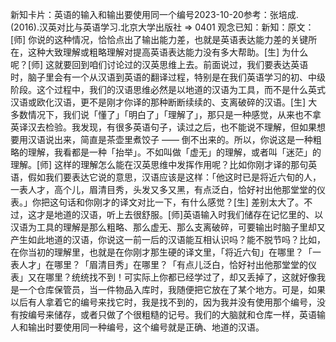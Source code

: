 

新知卡片：英语的输入和输出要使用同一个编号2023-10-20参考：张培成.(2016).汉英对比与英语学习.北京大学出版社 => 0401 观念已知：新知：原文：[师] 你说的这种情况，恰恰点出了输出能力差，也就是英语表达能力差的关键所在，这种大致理解或粗略理解对提高英语表达能力没有多大帮助。[生] 为什么呢？[师] 这就要回到咱们讨论过的汉英思维上去。前面说过，我们要表达英语时，脑子里会有一个从汉语到英语的翻译过程，特别是在我们英语学习的初、中级阶段。这个过程中，我们的汉语思维必然是以地道的汉语为工具，而不是什么英式汉语或欧化汉语，更不是刚才你译的那种断断续续的、支离破碎的汉语。[生] 大多数情况下，我们说「懂了」「明白了」「理解了」，那只是一种感觉，从来也不拿英译汉去检验。我发现，有很多英语句子，读过之后，也不能说不理解，但如果想要用汉语说出来，简直是茶壶里煮饺子 —— 倒不出来的。所以，你说这是一种粗略的理解，我看都是一种「抬举」。不如叫做「虚无」的理解，或者叫「迷茫」的理解。[师] 这样的理解怎么能在汉英思维中发挥作用呢？比如你刚才译的那句英语，假如我们要表达它说的意思，汉语应该是这样：「他这时已是将近六旬的人，一表人才，高个儿，眉清目秀，头发又多又黑，有点泛白，恰好衬出他那堂堂的仪表。」你把这句话和你刚才的译文对比一下，有什么感觉？[生] 差别太大了。不过，这才是地道的汉语，听上去很舒服。[师]英语输入时我们储存在记忆里的、以汉语为工具的理解是那么粗略、那么虚无、那么支离破碎，可要输出时脑子里却又产生如此地道的汉语，你说这一前一后的汉语能互相认识吗？能不脱节吗？比如，在你当初的理解里，也就是在你刚才那生硬的译文里，「将近六旬」在哪里？「一表人才」在哪里？「眉清目秀」在哪里？「有点儿泛白，恰好衬出他那堂堂的仪表」又在哪里？统统找不到！可实际上你都已经学过了，却又丢掉了，这就好像我是一个仓库保管员，当一件物品入库时，我随便把它放在了某个地方。可是，如果以后有人拿着它的编号来找它时，我是找不到的，因为我并没有使用那个编号，没有按编号来储存，或者只做了个很粗糙的记号。我们的大脑就和仓库一样，英语输人和输出时要使用同一种编号，这个编号就是正确、地道的汉语。